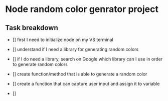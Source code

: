 # Node random color genrator project

## Task breakdown

- [] first I need to initialize node on my VS terminal

- [] understand if I need a library for generating random colors
- [] if I do need a library, search on Google which library can I use in order to generate random colors
- [] create function/method that is able to generate a random color

- [] create a function that can capture user input and assign it to variable

- []
